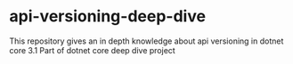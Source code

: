# api-versioning-deep-dive
This repository gives an in depth knowledge about api versioning in dotnet core 3.1 Part of dotnet core deep dive project
